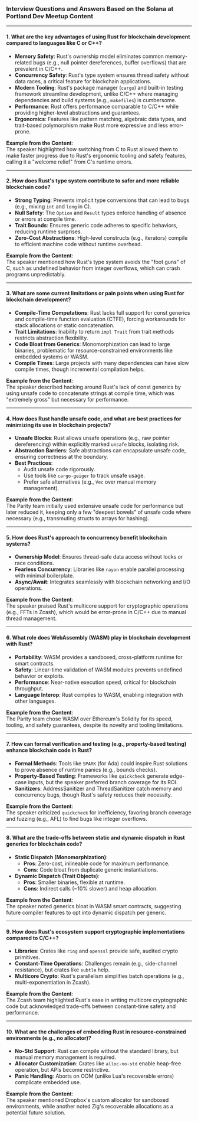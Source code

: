 ### **Interview Questions and Answers Based on the Solana at Portland Dev Meetup Content**

---

#### **1. What are the key advantages of using Rust for blockchain development compared to languages like C or C++?**
- **Memory Safety**: Rust's ownership model eliminates common memory-related bugs (e.g., null pointer dereferences, buffer overflows) that are prevalent in C/C++.
- **Concurrency Safety**: Rust's type system ensures thread safety without data races, a critical feature for blockchain applications.
- **Modern Tooling**: Rust's package manager (`cargo`) and built-in testing framework streamline development, unlike C/C++ where managing dependencies and build systems (e.g., `makefiles`) is cumbersome.
- **Performance**: Rust offers performance comparable to C/C++ while providing higher-level abstractions and guarantees.
- **Ergonomics**: Features like pattern matching, algebraic data types, and trait-based polymorphism make Rust more expressive and less error-prone.

**Example from the Content**:  
The speaker highlighted how switching from C to Rust allowed them to make faster progress due to Rust's ergonomic tooling and safety features, calling it a "welcome relief" from C's runtime errors.

---

#### **2. How does Rust's type system contribute to safer and more reliable blockchain code?**
- **Strong Typing**: Prevents implicit type conversions that can lead to bugs (e.g., mixing `int` and `long` in C).
- **Null Safety**: The `Option` and `Result` types enforce handling of absence or errors at compile time.
- **Trait Bounds**: Ensures generic code adheres to specific behaviors, reducing runtime surprises.
- **Zero-Cost Abstractions**: High-level constructs (e.g., iterators) compile to efficient machine code without runtime overhead.

**Example from the Content**:  
The speaker mentioned how Rust's type system avoids the "foot guns" of C, such as undefined behavior from integer overflows, which can crash programs unpredictably.

---

#### **3. What are some current limitations or pain points when using Rust for blockchain development?**
- **Compile-Time Computations**: Rust lacks full support for const generics and compile-time function evaluation (CTFE), forcing workarounds for stack allocations or static concatenation.
- **Trait Limitations**: Inability to return `impl Trait` from trait methods restricts abstraction flexibility.
- **Code Bloat from Generics**: Monomorphization can lead to large binaries, problematic for resource-constrained environments like embedded systems or WASM.
- **Compile Times**: Large projects with many dependencies can have slow compile times, though incremental compilation helps.

**Example from the Content**:  
The speaker described hacking around Rust's lack of const generics by using unsafe code to concatenate strings at compile time, which was "extremely gross" but necessary for performance.

---

#### **4. How does Rust handle unsafe code, and what are best practices for minimizing its use in blockchain projects?**
- **Unsafe Blocks**: Rust allows unsafe operations (e.g., raw pointer dereferencing) within explicitly marked `unsafe` blocks, isolating risk.
- **Abstraction Barriers**: Safe abstractions can encapsulate unsafe code, ensuring correctness at the boundary.
- **Best Practices**:
  - Audit unsafe code rigorously.
  - Use tools like `cargo-geiger` to track unsafe usage.
  - Prefer safe alternatives (e.g., `Vec` over manual memory management).

**Example from the Content**:  
The Parity team initially used extensive unsafe code for performance but later reduced it, keeping only a few "deepest bowels" of unsafe code where necessary (e.g., transmuting structs to arrays for hashing).

---

#### **5. How does Rust's approach to concurrency benefit blockchain systems?**
- **Ownership Model**: Ensures thread-safe data access without locks or race conditions.
- **Fearless Concurrency**: Libraries like `rayon` enable parallel processing with minimal boilerplate.
- **Async/Await**: Integrates seamlessly with blockchain networking and I/O operations.

**Example from the Content**:  
The speaker praised Rust's multicore support for cryptographic operations (e.g., FFTs in Zcash), which would be error-prone in C/C++ due to manual thread management.

---

#### **6. What role does WebAssembly (WASM) play in blockchain development with Rust?**
- **Portability**: WASM provides a sandboxed, cross-platform runtime for smart contracts.
- **Safety**: Linear-time validation of WASM modules prevents undefined behavior or exploits.
- **Performance**: Near-native execution speed, critical for blockchain throughput.
- **Language Interop**: Rust compiles to WASM, enabling integration with other languages.

**Example from the Content**:  
The Parity team chose WASM over Ethereum's Solidity for its speed, tooling, and safety guarantees, despite its novelty and tooling limitations.

---

#### **7. How can formal verification and testing (e.g., property-based testing) enhance blockchain code in Rust?**
- **Formal Methods**: Tools like `SPARK` (for Ada) could inspire Rust solutions to prove absence of runtime panics (e.g., bounds checks).
- **Property-Based Testing**: Frameworks like `quickcheck` generate edge-case inputs, but the speaker preferred branch coverage for its ROI.
- **Sanitizers**: AddressSanitizer and ThreadSanitizer catch memory and concurrency bugs, though Rust's safety reduces their necessity.

**Example from the Content**:  
The speaker criticized `quickcheck` for inefficiency, favoring branch coverage and fuzzing (e.g., AFL) to find bugs like integer overflows.

---

#### **8. What are the trade-offs between static and dynamic dispatch in Rust generics for blockchain code?**
- **Static Dispatch (Monomorphization)**:
  - **Pros**: Zero-cost, inlineable code for maximum performance.
  - **Cons**: Code bloat from duplicate generic instantiations.
- **Dynamic Dispatch (Trait Objects)**:
  - **Pros**: Smaller binaries, flexible at runtime.
  - **Cons**: Indirect calls (~10% slower) and heap allocation.

**Example from the Content**:  
The speaker noted generics bloat in WASM smart contracts, suggesting future compiler features to opt into dynamic dispatch per generic.

---

#### **9. How does Rust's ecosystem support cryptographic implementations compared to C/C++?**
- **Libraries**: Crates like `ring` and `openssl` provide safe, audited crypto primitives.
- **Constant-Time Operations**: Challenges remain (e.g., side-channel resistance), but crates like `subtle` help.
- **Multicore Crypto**: Rust's parallelism simplifies batch operations (e.g., multi-exponentiation in Zcash).

**Example from the Content**:  
The Zcash team highlighted Rust's ease in writing multicore cryptographic code but acknowledged trade-offs between constant-time safety and performance.

---

#### **10. What are the challenges of embedding Rust in resource-constrained environments (e.g., no allocator)?**
- **No-Std Support**: Rust can compile without the standard library, but manual memory management is required.
- **Allocator Customization**: Crates like `alloc-no-std` enable heap-free operation, but APIs become restrictive.
- **Panic Handling**: Aborts on OOM (unlike Lua's recoverable errors) complicate embedded use.

**Example from the Content**:  
The speaker mentioned Dropbox's custom allocator for sandboxed environments, while another noted Zig's recoverable allocations as a potential future solution.